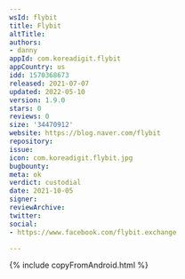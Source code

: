 ```yaml
---
wsId: flybit
title: Flybit
altTitle: 
authors:
- danny
appId: com.koreadigit.flybit
appCountry: us
idd: 1570368673
released: 2021-07-07
updated: 2022-05-10
version: 1.9.0
stars: 0
reviews: 0
size: '34470912'
website: https://blog.naver.com/flybit
repository: 
issue: 
icon: com.koreadigit.flybit.jpg
bugbounty: 
meta: ok
verdict: custodial
date: 2021-10-05
signer: 
reviewArchive: 
twitter: 
social:
- https://www.facebook.com/flybit.exchange

---
```


{% include copyFromAndroid.html %}
